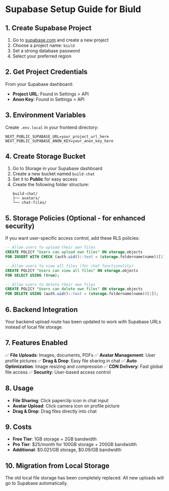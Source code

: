 # Supabase Setup Guide for Biuld

## 1. Create Supabase Project

1. Go to [supabase.com](https://supabase.com) and create a new project
2. Choose a project name: `biuld`
3. Set a strong database password
4. Select your preferred region

## 2. Get Project Credentials

From your Supabase dashboard:
- **Project URL**: Found in Settings > API
- **Anon Key**: Found in Settings > API

## 3. Environment Variables

Create `.env.local` in your frontend directory:

```env
NEXT_PUBLIC_SUPABASE_URL=your_project_url_here
NEXT_PUBLIC_SUPABASE_ANON_KEY=your_anon_key_here
```

## 4. Create Storage Bucket

1. Go to Storage in your Supabase dashboard
2. Create a new bucket named `build-chat`
3. Set it to **Public** for easy access
4. Create the following folder structure:
   ```
   build-chat/
   ├── avatars/
   └── chat-files/
   ```
   
## 5. Storage Policies (Optional - for enhanced security)

If you want user-specific access control, add these RLS policies:

```sql
-- Allow users to upload their own files
CREATE POLICY "Users can upload own files" ON storage.objects
FOR INSERT WITH CHECK (auth.uid()::text = (storage.foldername(name))[1]);

-- Allow users to view all files (for chat functionality)
CREATE POLICY "Users can view all files" ON storage.objects
FOR SELECT USING (true);

-- Allow users to delete their own files
CREATE POLICY "Users can delete own files" ON storage.objects
FOR DELETE USING (auth.uid()::text = (storage.foldername(name))[1]);
```

## 6. Backend Integration

Your backend upload route has been updated to work with Supabase URLs instead of local file storage.

## 7. Features Enabled

✅ **File Uploads**: Images, documents, PDFs
✅ **Avatar Management**: User profile pictures
✅ **Drag & Drop**: Easy file sharing in chat
✅ **Auto Optimization**: Image resizing and compression
✅ **CDN Delivery**: Fast global file access
✅ **Security**: User-based access control

## 8. Usage

- **File Sharing**: Click paperclip icon in chat input
- **Avatar Upload**: Click camera icon on profile picture
- **Drag & Drop**: Drag files directly into chat

## 9. Costs

- **Free Tier**: 1GB storage + 2GB bandwidth
- **Pro Tier**: $25/month for 100GB storage + 200GB bandwidth
- **Additional**: $0.021/GB storage, $0.09/GB bandwidth

## 10. Migration from Local Storage

The old local file storage has been completely replaced. All new uploads will go to Supabase automatically.
